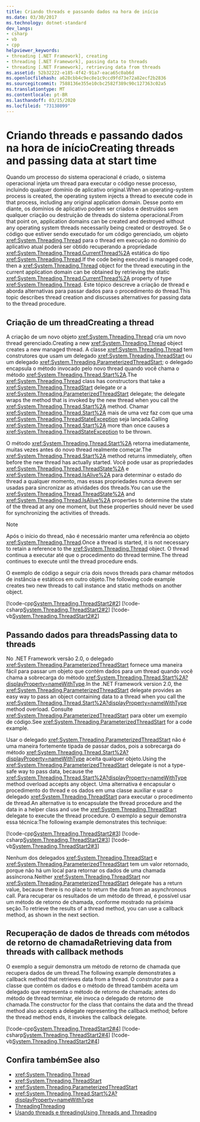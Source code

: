 ```yaml
---
title: Criando threads e passando dados na hora de início
ms.date: 03/30/2017
ms.technology: dotnet-standard
dev_langs:
- csharp
- vb
- cpp
helpviewer_keywords:
- threading [.NET Framework], creating
- threading [.NET Framework], passing data to threads
- threading [.NET Framework], retrieving data from threads
ms.assetid: 52b32222-e185-4f42-91a7-eaca65c0ab6d
ms.openlocfilehash: a628cbb4c9ec8e1c9ccd9fd73e72a82ecf2b2836
ms.sourcegitcommit: 7588136e355e10cbc2582f389c90c127363c02a5
ms.translationtype: MT
ms.contentlocale: pt-BR
ms.lasthandoff: 03/15/2020
ms.locfileid: "73138099"
---
```

# <a name="creating-threads-and-passing-data-at-start-time"></a><span data-ttu-id="5c552-102">Criando threads e passando dados na hora de início</span><span class="sxs-lookup"><span data-stu-id="5c552-102">Creating threads and passing data at start time</span></span>

<span data-ttu-id="5c552-103">Quando um processo do sistema operacional é criado, o sistema operacional injeta um thread para executar o código nesse processo, incluindo qualquer domínio de aplicativo original.</span><span class="sxs-lookup"><span data-stu-id="5c552-103">When an operating-system process is created, the operating system injects a thread to execute code in that process, including any original application domain.</span></span> <span data-ttu-id="5c552-104">Desse ponto em diante, os domínios de aplicativo podem ser criados e destruídos sem qualquer criação ou destruição de threads do sistema operacional.</span><span class="sxs-lookup"><span data-stu-id="5c552-104">From that point on, application domains can be created and destroyed without any operating system threads necessarily being created or destroyed.</span></span> <span data-ttu-id="5c552-105">Se o código que estiver sendo executado for um código gerenciado, um objeto <xref:System.Threading.Thread> para o thread em execução no domínio do aplicativo atual poderá ser obtido recuperando a propriedade <xref:System.Threading.Thread.CurrentThread%2A> estática do tipo <xref:System.Threading.Thread>.</span><span class="sxs-lookup"><span data-stu-id="5c552-105">If the code being executed is managed code, then a <xref:System.Threading.Thread> object for the thread executing in the current application domain can be obtained by retrieving the static <xref:System.Threading.Thread.CurrentThread%2A> property of type <xref:System.Threading.Thread>.</span></span> <span data-ttu-id="5c552-106">Este tópico descreve a criação de thread e aborda alternativas para passar dados para o procedimento do thread.</span><span class="sxs-lookup"><span data-stu-id="5c552-106">This topic describes thread creation and discusses alternatives for passing data to the thread procedure.</span></span>  
  
## <a name="creating-a-thread"></a><span data-ttu-id="5c552-107">Criação de um thread</span><span class="sxs-lookup"><span data-stu-id="5c552-107">Creating a thread</span></span>

 <span data-ttu-id="5c552-108">A criação de um novo objeto <xref:System.Threading.Thread> cria um novo thread gerenciado.</span><span class="sxs-lookup"><span data-stu-id="5c552-108">Creating a new <xref:System.Threading.Thread> object creates a new managed thread.</span></span> <span data-ttu-id="5c552-109">A classe <xref:System.Threading.Thread> tem construtores que usam um delegado <xref:System.Threading.ThreadStart> ou um delegado <xref:System.Threading.ParameterizedThreadStart>; o delegado encapsula o método invocado pelo novo thread quando você chama o método <xref:System.Threading.Thread.Start%2A>.</span><span class="sxs-lookup"><span data-stu-id="5c552-109">The <xref:System.Threading.Thread> class has constructors that take a <xref:System.Threading.ThreadStart> delegate or a <xref:System.Threading.ParameterizedThreadStart> delegate; the delegate wraps the method that is invoked by the new thread when you call the <xref:System.Threading.Thread.Start%2A> method.</span></span> <span data-ttu-id="5c552-110">Chamar <xref:System.Threading.Thread.Start%2A> mais de uma vez faz com que uma <xref:System.Threading.ThreadStateException> seja lançada.</span><span class="sxs-lookup"><span data-stu-id="5c552-110">Calling <xref:System.Threading.Thread.Start%2A> more than once causes a <xref:System.Threading.ThreadStateException> to be thrown.</span></span>  
  
 <span data-ttu-id="5c552-111">O método <xref:System.Threading.Thread.Start%2A> retorna imediatamente, muitas vezes antes do novo thread realmente começar.</span><span class="sxs-lookup"><span data-stu-id="5c552-111">The <xref:System.Threading.Thread.Start%2A> method returns immediately, often before the new thread has actually started.</span></span> <span data-ttu-id="5c552-112">Você pode usar as propriedades <xref:System.Threading.Thread.ThreadState%2A> e <xref:System.Threading.Thread.IsAlive%2A> para determinar o estado do thread a qualquer momento, mas essas propriedades nunca devem ser usadas para sincronizar as atividades dos threads.</span><span class="sxs-lookup"><span data-stu-id="5c552-112">You can use the <xref:System.Threading.Thread.ThreadState%2A> and <xref:System.Threading.Thread.IsAlive%2A> properties to determine the state of the thread at any one moment, but these properties should never be used for synchronizing the activities of threads.</span></span>  
  
> [!NOTE]
> <span data-ttu-id="5c552-113">Após o início do thread, não é necessário manter uma referência ao objeto <xref:System.Threading.Thread>.</span><span class="sxs-lookup"><span data-stu-id="5c552-113">Once a thread is started, it is not necessary to retain a reference to the <xref:System.Threading.Thread> object.</span></span> <span data-ttu-id="5c552-114">O thread continua a executar até que o procedimento do thread termine.</span><span class="sxs-lookup"><span data-stu-id="5c552-114">The thread continues to execute until the thread procedure ends.</span></span>  
  
 <span data-ttu-id="5c552-115">O exemplo de código a seguir cria dois novos threads para chamar métodos de instância e estáticos em outro objeto.</span><span class="sxs-lookup"><span data-stu-id="5c552-115">The following code example creates two new threads to call instance and static methods on another object.</span></span>  
  
 [!code-cpp[System.Threading.ThreadStart2#2](../../../samples/snippets/cpp/VS_Snippets_CLR_System/system.Threading.ThreadStart2/CPP/source2.cpp#2)]
 [!code-csharp[System.Threading.ThreadStart2#2](../../../samples/snippets/csharp/VS_Snippets_CLR_System/system.Threading.ThreadStart2/CS/source2.cs#2)]
 [!code-vb[System.Threading.ThreadStart2#2](../../../samples/snippets/visualbasic/VS_Snippets_CLR_System/system.Threading.ThreadStart2/VB/source2.vb#2)]  
  
## <a name="passing-data-to-threads"></a><span data-ttu-id="5c552-116">Passando dados para threads</span><span class="sxs-lookup"><span data-stu-id="5c552-116">Passing data to threads</span></span>

 <span data-ttu-id="5c552-117">No .NET Framework versão 2.0, o delegado <xref:System.Threading.ParameterizedThreadStart> fornece uma maneira fácil para passar um objeto que contém dados para um thread quando você chama a sobrecarga do método <xref:System.Threading.Thread.Start%2A?displayProperty=nameWithType>.</span><span class="sxs-lookup"><span data-stu-id="5c552-117">In the .NET Framework version 2.0, the <xref:System.Threading.ParameterizedThreadStart> delegate provides an easy way to pass an object containing data to a thread when you call the <xref:System.Threading.Thread.Start%2A?displayProperty=nameWithType> method overload.</span></span> <span data-ttu-id="5c552-118">Consulte <xref:System.Threading.ParameterizedThreadStart> para obter um exemplo de código.</span><span class="sxs-lookup"><span data-stu-id="5c552-118">See <xref:System.Threading.ParameterizedThreadStart> for a code example.</span></span>  
  
 <span data-ttu-id="5c552-119">Usar o delegado <xref:System.Threading.ParameterizedThreadStart> não é uma maneira fortemente tipada de passar dados, pois a sobrecarga do método <xref:System.Threading.Thread.Start%2A?displayProperty=nameWithType> aceita qualquer objeto.</span><span class="sxs-lookup"><span data-stu-id="5c552-119">Using the <xref:System.Threading.ParameterizedThreadStart> delegate is not a type-safe way to pass data, because the <xref:System.Threading.Thread.Start%2A?displayProperty=nameWithType> method overload accepts any object.</span></span> <span data-ttu-id="5c552-120">Uma alternativa é encapsular o procedimento do thread e os dados em uma classe auxiliar e usar o delegado <xref:System.Threading.ThreadStart> para executar o procedimento de thread.</span><span class="sxs-lookup"><span data-stu-id="5c552-120">An alternative is to encapsulate the thread procedure and the data in a helper class and use the <xref:System.Threading.ThreadStart> delegate to execute the thread procedure.</span></span> <span data-ttu-id="5c552-121">O exemplo a seguir demonstra essa técnica:</span><span class="sxs-lookup"><span data-stu-id="5c552-121">The following example demonstrates this technique:</span></span>

 [!code-cpp[System.Threading.ThreadStart2#3](../../../samples/snippets/cpp/VS_Snippets_CLR_System/system.Threading.ThreadStart2/CPP/source3.cpp#3)]
 [!code-csharp[System.Threading.ThreadStart2#3](../../../samples/snippets/csharp/VS_Snippets_CLR_System/system.Threading.ThreadStart2/CS/source3.cs#3)]
 [!code-vb[System.Threading.ThreadStart2#3](../../../samples/snippets/visualbasic/VS_Snippets_CLR_System/system.Threading.ThreadStart2/VB/source3.vb#3)]  

<span data-ttu-id="5c552-122">Nenhum dos delegados <xref:System.Threading.ThreadStart> e <xref:System.Threading.ParameterizedThreadStart> tem um valor retornado, porque não há um local para retornar os dados de uma chamada assíncrona.</span><span class="sxs-lookup"><span data-stu-id="5c552-122">Neither <xref:System.Threading.ThreadStart> nor <xref:System.Threading.ParameterizedThreadStart> delegate has a return value, because there is no place to return the data from an asynchronous call.</span></span> <span data-ttu-id="5c552-123">Para recuperar os resultados de um método de thread, é possível usar um método de retorno de chamada, conforme mostrado na próxima seção.</span><span class="sxs-lookup"><span data-stu-id="5c552-123">To retrieve the results of a thread method, you can use a callback method, as shown in the next section.</span></span>
  
## <a name="retrieving-data-from-threads-with-callback-methods"></a><span data-ttu-id="5c552-124">Recuperação de dados de threads com métodos de retorno de chamada</span><span class="sxs-lookup"><span data-stu-id="5c552-124">Retrieving data from threads with callback methods</span></span>

 <span data-ttu-id="5c552-125">O exemplo a seguir demonstra um método de retorno de chamada que recupera dados de um thread.</span><span class="sxs-lookup"><span data-stu-id="5c552-125">The following example demonstrates a callback method that retrieves data from a thread.</span></span> <span data-ttu-id="5c552-126">O construtor para a classe que contém os dados e o método de thread também aceita um delegado que representa o método de retorno de chamada; antes do método de thread terminar, ele invoca o delegado de retorno de chamada.</span><span class="sxs-lookup"><span data-stu-id="5c552-126">The constructor for the class that contains the data and the thread method also accepts a delegate representing the callback method; before the thread method ends, it invokes the callback delegate.</span></span>  
  
 [!code-cpp[System.Threading.ThreadStart2#4](../../../samples/snippets/cpp/VS_Snippets_CLR_System/system.Threading.ThreadStart2/CPP/source4.cpp#4)]
 [!code-csharp[System.Threading.ThreadStart2#4](../../../samples/snippets/csharp/VS_Snippets_CLR_System/system.Threading.ThreadStart2/CS/source4.cs#4)]
 [!code-vb[System.Threading.ThreadStart2#4](../../../samples/snippets/visualbasic/VS_Snippets_CLR_System/system.Threading.ThreadStart2/VB/source4.vb#4)]  
  
## <a name="see-also"></a><span data-ttu-id="5c552-127">Confira também</span><span class="sxs-lookup"><span data-stu-id="5c552-127">See also</span></span>

- <xref:System.Threading.Thread>
- <xref:System.Threading.ThreadStart>
- <xref:System.Threading.ParameterizedThreadStart>
- <xref:System.Threading.Thread.Start%2A?displayProperty=nameWithType>
- [<span data-ttu-id="5c552-128">Threading</span><span class="sxs-lookup"><span data-stu-id="5c552-128">Threading</span></span>](index.md)
- [<span data-ttu-id="5c552-129">Usando threads e threading</span><span class="sxs-lookup"><span data-stu-id="5c552-129">Using Threads and Threading</span></span>](using-threads-and-threading.md)
